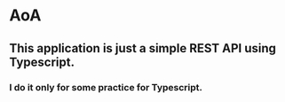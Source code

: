 # AoA
## This application is just a simple REST API using Typescript.
### I do it only for some practice for Typescript.